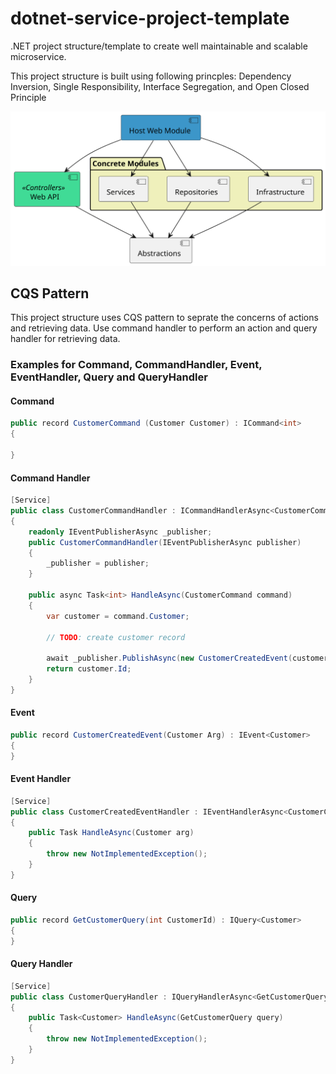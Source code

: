 # dotnet-service-project-template
.NET project structure/template to create well maintainable and scalable microservice.

This project structure is built using following princples:
Dependency Inversion,
Single Responsibility,
Interface Segregation,
and Open Closed Principle

![Project Dependency Hierarchy](https://raw.githubusercontent.com/rjinaga/dotnet-service-project-template/main/diagram.svg?token=GHSAT0AAAAAACMKIPHOVVXSKJ5TYHMR2KTEZMVKGWA)


## CQS Pattern
This project structure uses CQS pattern to seprate the concerns of actions and retrieving data.
Use command handler to perform an action and query handler for retrieving data.

### Examples for Command, CommandHandler, Event, EventHandler, Query and QueryHandler

#### Command
```csharp
public record CustomerCommand (Customer Customer) : ICommand<int>
{
    
}
```

#### Command Handler
```csharp
[Service]
public class CustomerCommandHandler : ICommandHandlerAsync<CustomerCommand, int>
{
    readonly IEventPublisherAsync _publisher;
    public CustomerCommandHandler(IEventPublisherAsync publisher)
    {
        _publisher = publisher;
    }

    public async Task<int> HandleAsync(CustomerCommand command)
    {
        var customer = command.Customer;

        // TODO: create customer record
        
        await _publisher.PublishAsync(new CustomerCreatedEvent(customer));
        return customer.Id;
    }
}
```


#### Event
```csharp
public record CustomerCreatedEvent(Customer Arg) : IEvent<Customer>
{
}
```

#### Event Handler
```csharp
[Service]
public class CustomerCreatedEventHandler : IEventHandlerAsync<CustomerCreatedEvent, Customer>
{
    public Task HandleAsync(Customer arg)
    {
        throw new NotImplementedException();
    }
}
```

#### Query 
```csharp
public record GetCustomerQuery(int CustomerId) : IQuery<Customer>
{
}
```

#### Query Handler
```csharp
[Service]
public class CustomerQueryHandler : IQueryHandlerAsync<GetCustomerQuery, Customer>
{
    public Task<Customer> HandleAsync(GetCustomerQuery query)
    {
        throw new NotImplementedException();
    }
}
```

